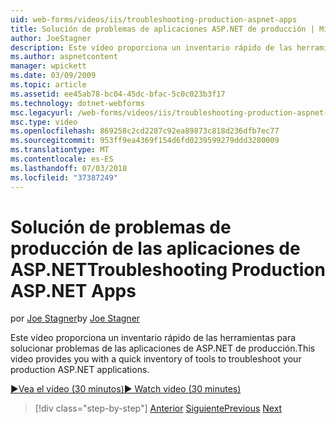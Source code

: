 ```yaml
---
uid: web-forms/videos/iis/troubleshooting-production-aspnet-apps
title: Solución de problemas de aplicaciones ASP.NET de producción | Microsoft Docs
author: JoeStagner
description: Este vídeo proporciona un inventario rápido de las herramientas para solucionar problemas de las aplicaciones de ASP.NET de producción.
ms.author: aspnetcontent
manager: wpickett
ms.date: 03/09/2009
ms.topic: article
ms.assetid: ee45ab78-bc04-45dc-bfac-5c0c023b3f17
ms.technology: dotnet-webforms
msc.legacyurl: /web-forms/videos/iis/troubleshooting-production-aspnet-apps
msc.type: video
ms.openlocfilehash: 869258c2cd2287c92ea89873c818d236dfb7ec77
ms.sourcegitcommit: 953ff9ea4369f154d6fd0239599279ddd3280009
ms.translationtype: MT
ms.contentlocale: es-ES
ms.lasthandoff: 07/03/2018
ms.locfileid: "37387249"
---
```

<a name="troubleshooting-production-aspnet-apps"></a><span data-ttu-id="7ddef-103">Solución de problemas de producción de las aplicaciones de ASP.NET</span><span class="sxs-lookup"><span data-stu-id="7ddef-103">Troubleshooting Production ASP.NET Apps</span></span>
====================
<span data-ttu-id="7ddef-104">por [Joe Stagner](https://github.com/JoeStagner)</span><span class="sxs-lookup"><span data-stu-id="7ddef-104">by [Joe Stagner](https://github.com/JoeStagner)</span></span>

<span data-ttu-id="7ddef-105">Este vídeo proporciona un inventario rápido de las herramientas para solucionar problemas de las aplicaciones de ASP.NET de producción.</span><span class="sxs-lookup"><span data-stu-id="7ddef-105">This video provides you with a quick inventory of tools to troubleshoot your production ASP.NET applications.</span></span>

[<span data-ttu-id="7ddef-106">&#9654;Vea el vídeo (30 minutos)</span><span class="sxs-lookup"><span data-stu-id="7ddef-106">&#9654; Watch video (30 minutes)</span></span>](https://channel9.msdn.com/Blogs/ASP-NET-Site-Videos/troubleshooting-production-aspnet-apps)

> [!div class="step-by-step"]
> <span data-ttu-id="7ddef-107">[Anterior](feature-specific-delegated-management.md)
> [Siguiente](creating-a-site-with-iis7-manager.md)</span><span class="sxs-lookup"><span data-stu-id="7ddef-107">[Previous](feature-specific-delegated-management.md)
[Next](creating-a-site-with-iis7-manager.md)</span></span>
